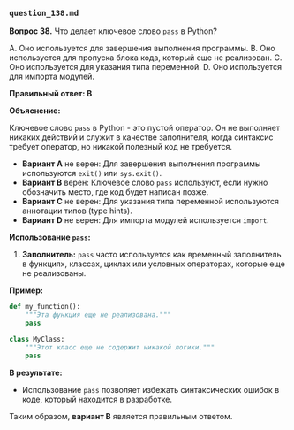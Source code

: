 ### `question_138.md`

**Вопрос 38.** Что делает ключевое слово `pass` в Python?

A. Оно используется для завершения выполнения программы.
B. Оно используется для пропуска блока кода, который еще не реализован.
C. Оно используется для указания типа переменной.
D. Оно используется для импорта модулей.

**Правильный ответ: B**

**Объяснение:**

Ключевое слово `pass` в Python - это пустой оператор. Он не выполняет никаких действий и служит в качестве заполнителя, когда синтаксис требует оператор, но никакой полезный код не требуется.

*   **Вариант A** не верен: Для завершения выполнения программы используются `exit()` или `sys.exit()`.
*   **Вариант B** верен:  Ключевое слово `pass` используют, если нужно обозначить место, где код будет написан позже.
*   **Вариант C** не верен: Для указания типа переменной используются аннотации типов (type hints).
*   **Вариант D** не верен: Для импорта модулей используется `import`.

**Использование `pass`:**

1.  **Заполнитель:** `pass` часто используется как временный заполнитель в функциях, классах, циклах или условных операторах, которые еще не реализованы.

**Пример:**

```python
def my_function():
    """Эта функция еще не реализована."""
    pass

class MyClass:
    """Этот класс еще не содержит никакой логики."""
    pass
```

**В результате:**

*   Использование `pass` позволяет избежать синтаксических ошибок в коде, который находится в разработке.

Таким образом, **вариант B** является правильным ответом.
